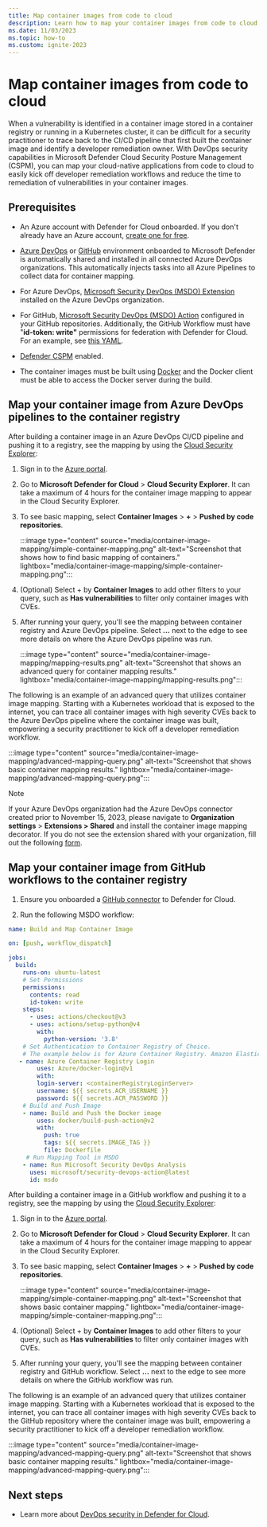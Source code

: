 ```yaml
---
title: Map container images from code to cloud
description: Learn how to map your container images from code to cloud.
ms.date: 11/03/2023
ms.topic: how-to
ms.custom: ignite-2023
---
```


# Map container images from code to cloud

When a vulnerability is identified in a container image stored in a container registry or running in a Kubernetes cluster, it can be difficult for a security practitioner to trace back to the CI/CD pipeline that first built the container image and identify a developer remediation owner. With DevOps security capabilities in Microsoft Defender Cloud Security Posture Management (CSPM), you can map your cloud-native applications from code to cloud to easily kick off developer remediation workflows and reduce the time to remediation of vulnerabilities in your container images.

## Prerequisites

- An Azure account with Defender for Cloud onboarded. If you don't already have an Azure account, [create one for free](https://azure.microsoft.com/free/?WT.mc_id=A261C142F).
- [Azure DevOps](quickstart-onboard-devops.md) or [GitHub](quickstart-onboard-github.md) environment onboarded to Microsoft Defender is automatically shared and installed in all connected Azure DevOps organizations. This automatically injects tasks into all Azure Pipelines to collect data for container mapping.

- For Azure DevOps, [Microsoft Security DevOps (MSDO) Extension](azure-devops-extension.yml) installed on the Azure DevOps organization.

- For GitHub, [Microsoft Security DevOps (MSDO) Action](github-action.md) configured in your GitHub repositories. Additionally, the GitHub Workflow must have "**id-token: write"** permissions for federation with Defender for Cloud. For an example, see [this YAML](https://github.com/microsoft/security-devops-action/blob/7e3060ae1e6a9347dd7de6b28195099f39852fe2/.github/workflows/on-push-verification.yml).
- [Defender CSPM](tutorial-enable-cspm-plan.md) enabled.
- The container images must be built using [Docker](https://www.docker.com/) and the Docker client must be able to access the Docker server during the build.

## Map your container image from Azure DevOps pipelines to the container registry

After building a container image in an Azure DevOps CI/CD pipeline and pushing it to a registry, see the mapping by using the [Cloud Security Explorer](how-to-manage-cloud-security-explorer.md):

1. Sign in to the [Azure portal](https://portal.azure.com/).

1. Go to **Microsoft Defender for Cloud** > **Cloud Security Explorer**. It can take a maximum of 4 hours for the container image mapping to appear in the Cloud Security Explorer.

1. To see basic mapping, select **Container Images** > **+** > **Pushed by code repositories**.

    :::image type="content" source="media/container-image-mapping/simple-container-mapping.png" alt-text="Screenshot that shows how to find basic mapping of containers." lightbox="media/container-image-mapping/simple-container-mapping.png":::

1. (Optional) Select + by **Container Images** to add other filters to your query, such as **Has vulnerabilities** to filter only container images with CVEs.

1. After running your query, you'll see the mapping between container registry and Azure DevOps pipeline. Select **...** next to the edge to see more details on where the Azure DevOps pipeline was run.

    :::image type="content" source="media/container-image-mapping/mapping-results.png" alt-text="Screenshot that shows an advanced query for container mapping results." lightbox="media/container-image-mapping/mapping-results.png":::

The following is an example of an advanced query that utilizes container image mapping. Starting with a Kubernetes workload that is exposed to the internet, you can trace all container images with high severity CVEs back to the Azure DevOps pipeline where the container image was built, empowering a security practitioner to kick off a developer remediation workflow.

  :::image type="content" source="media/container-image-mapping/advanced-mapping-query.png" alt-text="Screenshot that shows basic container mapping results." lightbox="media/container-image-mapping/advanced-mapping-query.png":::

> [!NOTE]
> If your Azure DevOps organization had the Azure DevOps connector created prior to November 15, 2023, please navigate to **Organization settings** > **Extensions > Shared** and install the container image mapping decorator. If you do not see the extension shared with your organization, fill out the following [form](https://aka.ms/ContainerImageMappingForm).

## Map your container image from GitHub workflows to the container registry

1. Ensure you onboarded a [GitHub connector](quickstart-onboard-github.md) to Defender for Cloud.

1. Run the following MSDO workflow:

```yml
name: Build and Map Container Image

on: [push, workflow_dispatch]

jobs:
  build:
    runs-on: ubuntu-latest
    # Set Permissions
    permissions:
      contents: read
      id-token: write
    steps:
      - uses: actions/checkout@v3
      - uses: actions/setup-python@v4
        with:
          python-version: '3.8' 
    # Set Authentication to Container Registry of Choice. 
    # The example below is for Azure Container Registry. Amazon Elastic Container Registry and Google Artifact Registry are also supported. 
   - name: Azure Container Registry Login 
        uses: Azure/docker-login@v1 
        with:
        login-server: <containerRegistryLoginServer>
        username: ${{ secrets.ACR_USERNAME }}
        password: ${{ secrets.ACR_PASSWORD }}
    # Build and Push Image
    - name: Build and Push the Docker image 
        uses: docker/build-push-action@v2
        with:
          push: true
          tags: ${{ secrets.IMAGE_TAG }}
          file: Dockerfile
     # Run Mapping Tool in MSDO
    - name: Run Microsoft Security DevOps Analysis
      uses: microsoft/security-devops-action@latest
      id: msdo
```

After building a container image in a GitHub workflow and pushing it to a registry, see the mapping by using the [Cloud Security Explorer](how-to-manage-cloud-security-explorer.md):

1. Sign in to the [Azure portal](https://portal.azure.com/).

1. Go to **Microsoft Defender for Cloud** > **Cloud Security Explorer**. It can take a maximum of 4 hours for the container image mapping to appear in the Cloud Security Explorer.

1. To see basic mapping, select **Container Images** > **+** > **Pushed by code repositories**.

    :::image type="content" source="media/container-image-mapping/simple-container-mapping.png" alt-text="Screenshot that shows basic container mapping." lightbox="media/container-image-mapping/simple-container-mapping.png":::

1. (Optional) Select + by **Container Images** to add other filters to your query, such as **Has vulnerabilities** to filter only container images with CVEs.

1. After running your query, you'll see the mapping between container registry and GitHub workflow. Select **...** next to the edge to see more details on where the GitHub workflow was run.

The following is an example of an advanced query that utilizes container image mapping. Starting with a Kubernetes workload that is exposed to the internet, you can trace all container images with high severity CVEs back to the GitHub repository where the container image was built, empowering a security practitioner to kick off a developer remediation workflow.

  :::image type="content" source="media/container-image-mapping/advanced-mapping-query.png" alt-text="Screenshot that shows basic container mapping results." lightbox="media/container-image-mapping/advanced-mapping-query.png":::

## Next steps

- Learn more about [DevOps security in Defender for Cloud](defender-for-devops-introduction.md).
